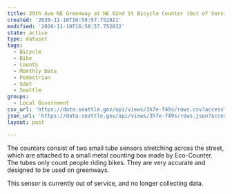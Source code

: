 ```yaml
---
title: 39th Ave NE Greenway at NE 62nd St Bicycle Counter (Out of Service)
created: '2020-11-10T16:58:57.752021'
modified: '2020-11-10T16:58:57.752032'
state: active
type: dataset
tags:
  - Bicycle
  - Bike
  - Counts
  - Monthly Data
  - Pedestrian
  - Sdot
  - Seattle
groups:
  - Local Government
csv_url: 'https://data.seattle.gov/api/views/3h7e-f49s/rows.csv?accessType=DOWNLOAD'
json_url: 'https://data.seattle.gov/api/views/3h7e-f49s/rows.json?accessType=DOWNLOAD'
layout: post

---
```

The counters consist of two small tube sensors stretching across the street, which are attached to a small metal counting box made by Eco-Counter. The tubes only count people riding bikes. They are very accurate and designed to be used on greenways.

This sensor is currently out of service, and no longer collecting data.
